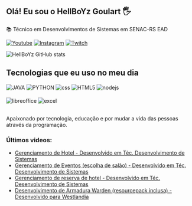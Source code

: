 ## Olá! Eu sou o HellBoYz Goulart 🖐️
📚 Técnico em Desenvolvimentos de Sistemas em SENAC-RS EAD


[![Youtube](https://img.shields.io/badge/YouTube-FF0000?style=for-the-badge&logo=youtube&logoColor=white)](https://www.youtube.com/c/HellBoYz_)
[![Instagram](https://img.shields.io/badge/Instagram-E4405F?style=for-the-badge&logo=instagram&logoColor=white)](https://www.instagram.com/hellboyzgoulart/)
[![Twitch](https://img.shields.io/badge/Twitch-9146FF?style=for-the-badge&logo=twitch&logoColor=white)](www.twitch.tv/hellboyze)

![HellBoYz GitHub stats](https://github-readme-stats.vercel.app/api?username=devhellboyz&show_icons=true&theme=radical)

## Tecnologias que eu uso no meu dia

<div style="display: inline_block">
  <img align="center" alt="JAVA" src="https://img.shields.io/badge/Java-ED8B00?style=for-the-badge&logo=openjdk&logoColor=white" />
  <img align="center" alt="PYTHON" src="https://img.shields.io/badge/Python-3776AB?style=for-the-badge&logo=python&logoColor=white" />
  <img align="center" alt="css" src="https://img.shields.io/badge/CSS3-1572B6?style=for-the-badge&logo=css3&logoColor=white" />
  <img align="center" alt="HTML5" src="https://img.shields.io/badge/HTML5-E34F26?style=for-the-badge&logo=html5&logoColor=white" />
  <img align="center" alt="nodejs" src="https://img.shields.io/badge/Node.js-43853D?style=for-the-badge&logo=node.js&logoColor=white" />
</div><br/>

<div style="display: inline_block">
  <img align="center" alt="libreoffice" src="https://img.shields.io/badge/LibreOffice-18A303?style=for-the-badge&logo=LibreOffice&logoColor=white" />
  <img align="center" alt="excel" src="https://img.shields.io/badge/Microsoft_Excel-217346?style=for-the-badge&logo=microsoft-excel&logoColor=white" />
</div><br/>

Apaixonado por tecnologia, educação e por mudar a vida das pessoas através da programação.

### Últimos videos:
- [Gerenciamento de Hotel - Desenvolvido em Téc. Desenvolvimento de Sistemas](https://streamable.com/9dda5n)<br/>
- [Gerenciamento de Eventos (escolha de salão) - Desenvolvido em Téc. Desenvolvimento de Sistemas](https://streamable.com/5my98u)<br/>
- [Gerenciamento de reserva de hotel - Desenvolvido em Téc. Desenvolvimento de Sistemas](https://streamable.com/iaduwd)<br/>
- [Desenvolvimento de Armadura Warden (resourcepack inclusa) - Desenvolvido para Westlandia](https://streamable.com/jibns7)<br/>

